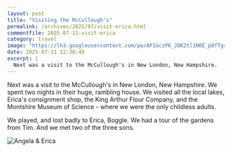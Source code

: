 ```yaml
---
layout: post
title: "Visiting the McCullough's"
permalink: /archives/2025/07/visit-erica.html
commentfile: 2025-07-11-visit-erica
category: travel
image: "https://lh3.googleusercontent.com/pw/AP1GczPK_J0K2tl1N0E_p8fTgsv-fSIw5lw0z6gK-LopqvXYKVMb2apn04z2lMg4EUfNMpz1hQEU41V8-6qHDEE05ODDeYAKJO8hBJOH4lM1f7oTJ5P_Vk2J=w2400"
date: 2025-07-11 12:38:49
excerpt: |
  Next was a visit to the McCullough's in New London, New Hampshire.
---
```


Next was a visit to the McCullough's in New London, New Hampshire. We spent two nights in their huge, rambling house. We visited all the local lakes, Erica's consignment shop, the King Arthur Flour Company, and the Montshire Museum of Science - where we were the only childless adults.

We played, and lost badly to Erica, Boggle.  We had a tour of the gardens from Tim. And we met two of the three sons.

![Angela & Erica](https://lh3.googleusercontent.com/pw/AP1GczNuaNPyp0dRvvxwIzXZWnPESAecqIJYwuyFvtldcKpHcfjLFysd70AorTAbe1jI8GVkDwkVv7h0mG7dg0GasvKJv5g31WJSNuyl5N0rUu7wl72WxzFN=w2400 "Angela & Erica")
